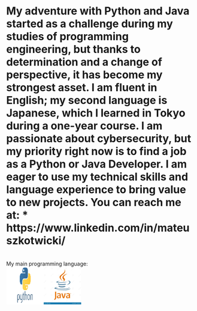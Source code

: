 <html>
<head>
<body></bod>
<h1>My adventure with Python and Java started as a challenge during my studies of programming engineering, but thanks to determination and a change of perspective, it has become my strongest asset. I am fluent in English; my second language is Japanese, which I learned in Tokyo during a one-year course. I am passionate about cybersecurity, but my priority right now is to find a job as a Python or Java Developer. I am eager to use my technical skills and language experience to bring value to new projects. 
You can reach me at: 
 * https://www.linkedin.com/in/mateuszkotwicki/</h1>
<br>
My main programming language:

<br>

<img align="left" width="100" height="100" src="https://github.com/Matekotw/scr-fastapi/blob/main/python%20logo.png"> 
<img align="left" width="100" height="100" src="https://github.com/Matekotw/scr-todo-java/blob/main/java%20logo.jpg">

<br>
</bod>
</head>
</html>









<!---
Matekotw/Matekotw is a ✨ special ✨ repository because its `README.md` (this file) appears on your GitHub profile.
You can click the Preview link to take a look at your changes.
--->

